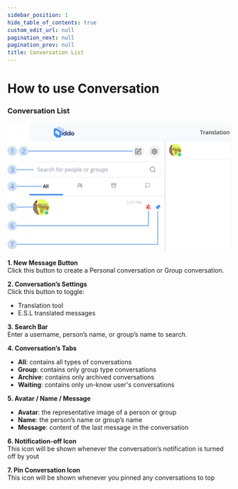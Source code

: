 ```yaml
---
sidebar_position: 1
hide_table_of_contents: true
custom_edit_url: null
pagination_next: null
pagination_prev: null
title: Conversation List
---
```


# How to use Conversation

### Conversation List  

![Conversation List](./img/conversation-list.png)

**1. New Message Button**  
Click this button to create a Personal conversation or Group conversation.

**2. Conversation’s Settings**  
Click this button to toggle: 
- Translation tool  
- E.S.L translated messages

**3. Search Bar**  
Enter a username, person’s name, or group’s name to search.

**4. Conversation’s Tabs**  &nbsp;
- **All**: contains all types of conversations  
- **Group**: contains only group type conversations  
- **Archive**: contains only archived conversations  
- **Waiting**: contains only un-know user's conversations

**5. Avatar / Name / Message**  
- **Avatar**: the representative image of a person or group  
- **Name**: the person’s name or group’s name  
- **Message**: content of the last message in the conversation

**6. Notification-off Icon**  
This icon will be shown whenever the conversation’s notification is turned off by yout

**7. Pin Conversation Icon**  
This icon will be shown whenever you pinned any conversations to top